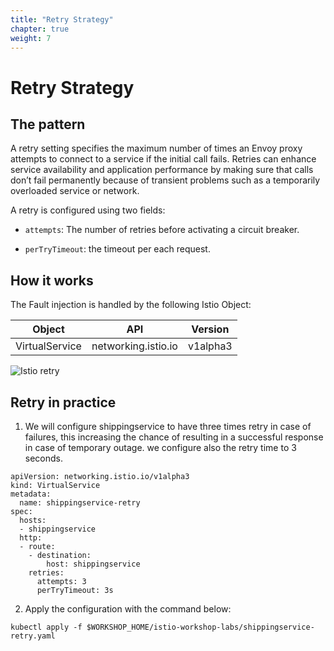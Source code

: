 ```yaml
---
title: "Retry Strategy"
chapter: true
weight: 7
---
```

# Retry Strategy

## The pattern
A retry setting specifies the maximum number of times an Envoy proxy attempts to connect to a service if the initial call fails. Retries can enhance service availability and application performance by making sure that calls don’t fail permanently because of transient problems such as a temporarily overloaded service or network.

A retry is configured using two fields:

- `attempts`: The number of retries before activating a circuit breaker.

- `perTryTimeout`: the timeout per each request.


## How it works

The Fault injection is handled by the following Istio Object:


| Object           | API                 | Version    |
| -----------------| --------------------|----------- |
| VirtualService   | networking.istio.io | v1alpha3   |


![Istio retry](/images/istio-retry-strategy.png?width=70pc)


## Retry in practice


1. We will configure shippingservice to have three times retry in case of failures, this increasing the chance of resulting in a successful response in case of temporary outage. we configure also the retry time to 3 seconds.

```
apiVersion: networking.istio.io/v1alpha3
kind: VirtualService
metadata:
  name: shippingservice-retry
spec:
  hosts:
  - shippingservice
  http:
  - route:
    - destination:
        host: shippingservice
    retries:
      attempts: 3
      perTryTimeout: 3s
```

2. Apply the  configuration with the command below:


```
kubectl apply -f $WORKSHOP_HOME/istio-workshop-labs/shippingservice-retry.yaml
```

<!-- 3.  Check out the Grafana graphs to view the success rate:

![Grafana Retry Strategy](/images/grafana-retry-strategy.png?width=70pc) -->
